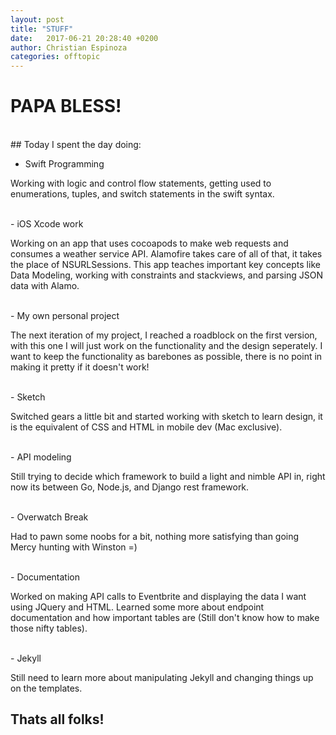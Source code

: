 ```yaml
---
layout: post
title: "STUFF"
date:   2017-06-21 20:28:40 +0200
author: Christian Espinoza
categories: offtopic
---
```


# PAPA BLESS!
<br>
## Today I spent the day doing:



<br>

- Swift Programming

Working with logic and control flow statements, getting used to enumerations, tuples, and switch statements in the swift syntax.

<br>
- iOS Xcode work

Working on an app that uses cocoapods to make web requests and consumes a weather service API. Alamofire takes care of all of that, it takes the
place of NSURLSessions. This app teaches important key concepts like Data Modeling, working with constraints and stackviews, and parsing JSON data with
Alamo.

<br>
- My own personal project

The next iteration of my project, I reached a roadblock on the first version, with this one I will just work on the functionality and the design seperately.
I want to keep the functionality as barebones as possible, there is no point in making it pretty if it doesn't work!

<br>
- Sketch

Switched gears a little bit and started working with sketch to learn design, it is the equivalent of CSS and HTML in mobile dev (Mac exclusive).

<br>
- API modeling

Still trying to decide which framework to build a light and nimble API in, right now its between Go, Node.js, and Django rest framework.

<br>
- Overwatch Break

Had to pawn some noobs for a bit, nothing more satisfying than going Mercy hunting with Winston =)

<br>
- Documentation

Worked on making API calls to Eventbrite and displaying the data I want using JQuery and HTML. Learned some more about endpoint documentation and how important
tables are (Still don't know how to make those nifty tables).

<br>
- Jekyll

Still need to learn more about manipulating Jekyll and changing things up on the templates.

## Thats all folks!

